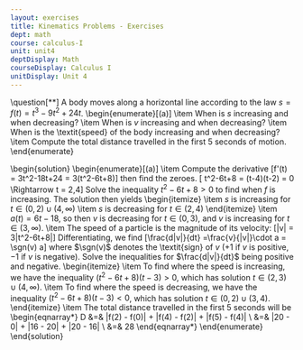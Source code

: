 ```yaml
---
layout: exercises
title: Kinematics Problems - Exercises
dept: math
course: calculus-I
unit: unit4
deptDisplay: Math
courseDisplay: Calculus I
unitDisplay: Unit 4
---
```


\question[$**$] A body moves along a horizontal line according to the law $s = f(t) = t^3 - 9t^2 + 24t$. 
\begin{enumerate}[(a)]
\item When is $s$ increasing and when decreasing?
\item When is $v$ increasing and when decreasing?
\item When is the \textit{speed} of the body increasing and when decreasing?
\item Compute the total distance travelled in the first 5 seconds of motion.
\end{enumerate}

\begin{solution}
\begin{enumerate}[(a)]
\item Compute the derivative 
\[f'(t) = 3t^2-18t+24 = 3(t^2-6t+8)\] then find the zeroes. 
\[ t^2-6t+8 = (t-4)(t-2) = 0 \Rightarrow t = 2,4\] Solve the inequality $t^2-6t+8 > 0$  to find when $f$ is increasing. The solution then yields
\begin{itemize}
\item $s$ is increasing for $t\in(0,2)\cup(4,\infty)$
\item $s$ is decreasing for $t\in(2,4)$
\end{itemize}
\item $a(t) = 6t -18$, so then $v$ is decreasing for $t\in (0,3)$, and $v$ is increasing for $t\in(3,\infty)$.
\item The speed of a particle is the magnitude of its velocity:
\[|v| = 3|t^2-6t+8|\] 
Differentiating, we find 
\[\frac{d|v|}{dt} =\frac{v}{|v|}\cdot a = \sgn(v) a\]
where $\sgn(v)$ denotes the \textit{sign} of $v$ ($+1$ if $v$ is positive, $-1$ if $v$ is negative). Solve the inequalities for $\frac{d|v|}{dt}$ being positive and negative.
\begin{itemize}
\item To find where the speed is increasing, we have the inequality $(t^2-6t+8)(t-3) > 0$, which has solution $t\in(2,3)\cup(4,\infty)$.
\item To find where the speed is decreasing, we have the inequality $(t^2-6t+8)(t-3) < 0$, which has solution $t\in(0,2)\cup(3,4)$.
\end{itemize}
\item The total distance travelled in the first 5 seconds will be 
\begin{eqnarray*}
D &=& |f(2) - f(0)| + |f(4) - f(2)| + |f(5) - f(4)| \\
&=& |20 - 0| + |16 - 20| + |20 - 16| \\
&=& 28
\end{eqnarray*}
\end{enumerate}
\end{solution}
